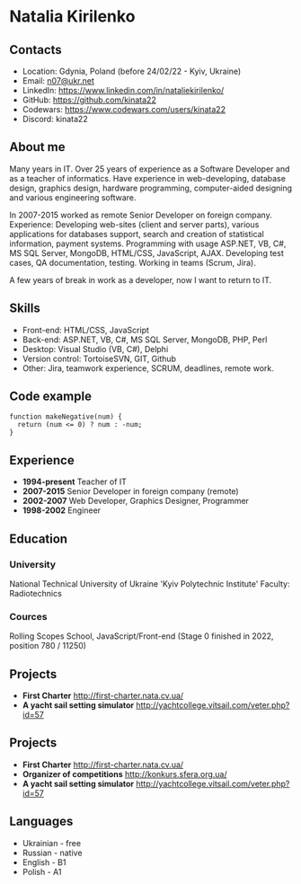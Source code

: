 # Natalia Kirilenko

## Contacts
* Location: Gdynia, Poland (before 24/02/22 - Kyiv, Ukraine)
* Email: n07@ukr.net
* LinkedIn: https://www.linkedin.com/in/nataliekirilenko/
* GitHub: https://github.com/kinata22
* Codewars: https://www.codewars.com/users/kinata22
* Discord: kinata22

## About me
Many years in IT. Over 25 years of experience as a Software Developer and as a teacher of informatics.
Have experience in web-developing, database design, graphics design, hardware programming, computer-aided designing and various engineering software. 

In 2007-2015 worked as remote Senior Developer on foreign company. Experience: Developing web-sites (client and server parts), various applications for databases support, search and creation of statistical information, payment systems. Programming with usage ASP.NET, VB, C#, MS SQL Server, MongoDB, HTML/CSS, JavaScript, AJAX. Developing test cases, QA documentation, testing. Working in teams (Scrum, Jira).

A few years of break in work as a developer, now I want to return to IT.

## Skills
* Front-end: HTML/CSS, JavaScript
* Back-end: ASP.NET, VB, C#, MS SQL Server, MongoDB, PHP, Perl
* Desktop: Visual Studio (VB, C#), Delphi
* Version control: TortoiseSVN, GIT, Github
* Other: Jira, teamwork experience, SCRUM, deadlines, remote work.

## Code example
```
function makeNegative(num) {
  return (num <= 0) ? num : -num;
}
```

## Experience
* **1994-present** Teacher of IT
* **2007-2015** Senior Developer in foreign company (remote)
* **2002-2007** Web Developer, Graphics Designer, Programmer
* **1998-2002** Engineer

## Education
### University
National Technical University of Ukraine 'Kyiv Polytechnic Institute'
Faculty: Radiotechnics
### Cources
Rolling Scopes School, JavaScript/Front-end (Stage 0 finished in 2022, position 780 / 11250)

## Projects
* **First Charter** http://first-charter.nata.cv.ua/
* **A yacht sail setting simulator** http://yachtcollege.vitsail.com/veter.php?id=57


## Projects
* **First Charter** http://first-charter.nata.cv.ua/
* **Organizer of competitions** http://konkurs.sfera.org.ua/
* **A yacht sail setting simulator** http://yachtcollege.vitsail.com/veter.php?id=57


## Languages
* Ukrainian - free
* Russian - native
* English - B1
* Polish - A1
